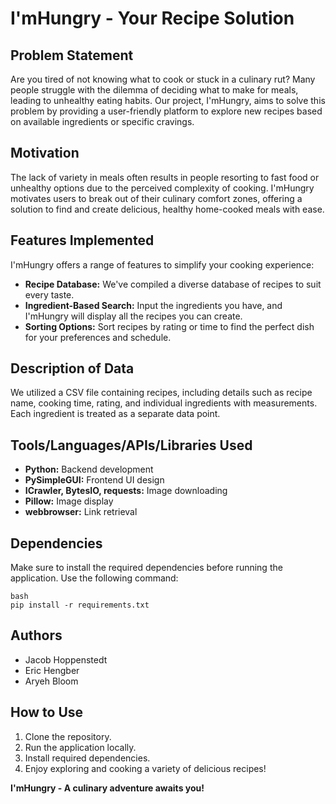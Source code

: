 # I'mHungry - Your Recipe Solution

## Problem Statement
Are you tired of not knowing what to cook or stuck in a culinary rut? Many people struggle with the dilemma of deciding what to make for meals, leading to unhealthy eating habits. Our project, I'mHungry, aims to solve this problem by providing a user-friendly platform to explore new recipes based on available ingredients or specific cravings.

## Motivation
The lack of variety in meals often results in people resorting to fast food or unhealthy options due to the perceived complexity of cooking. I'mHungry motivates users to break out of their culinary comfort zones, offering a solution to find and create delicious, healthy home-cooked meals with ease.

## Features Implemented
I'mHungry offers a range of features to simplify your cooking experience:
- **Recipe Database:** We've compiled a diverse database of recipes to suit every taste.
- **Ingredient-Based Search:** Input the ingredients you have, and I'mHungry will display all the recipes you can create.
- **Sorting Options:** Sort recipes by rating or time to find the perfect dish for your preferences and schedule.

## Description of Data
We utilized a CSV file containing recipes, including details such as recipe name, cooking time, rating, and individual ingredients with measurements. Each ingredient is treated as a separate data point.

## Tools/Languages/APIs/Libraries Used
- **Python:** Backend development
- **PySimpleGUI:** Frontend UI design
- **ICrawler, BytesIO, requests:** Image downloading
- **Pillow:** Image display
- **webbrowser:** Link retrieval

## Dependencies
Make sure to install the required dependencies before running the application. Use the following command:
```
bash
pip install -r requirements.txt
```
## Authors
- Jacob Hoppenstedt
- Eric Hengber
- Aryeh Bloom

## How to Use
1. Clone the repository.
2. Run the application locally.
3. Install required dependencies.
4. Enjoy exploring and cooking a variety of delicious recipes!

**I'mHungry - A culinary adventure awaits you!**
